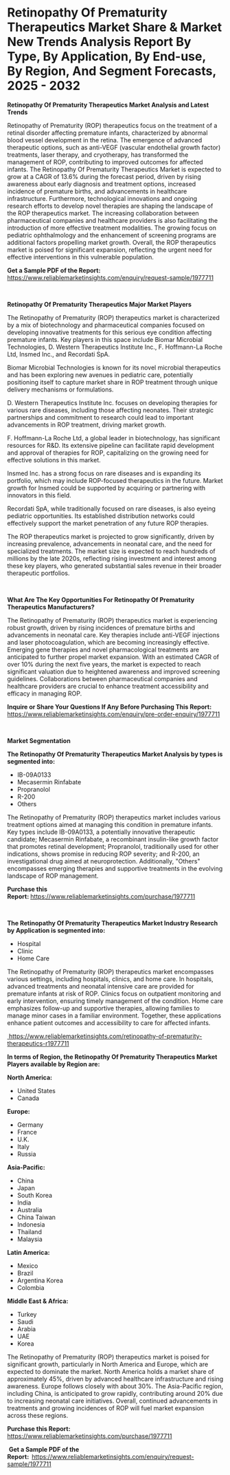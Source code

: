 <p><h1>Retinopathy Of Prematurity Therapeutics Market Share & Market New Trends Analysis Report By Type, By Application, By End-use, By Region, And Segment Forecasts, 2025 - 2032</h1></p><p><strong>Retinopathy Of Prematurity Therapeutics Market Analysis and Latest Trends</strong></p>
<p><p>Retinopathy of Prematurity (ROP) therapeutics focus on the treatment of a retinal disorder affecting premature infants, characterized by abnormal blood vessel development in the retina. The emergence of advanced therapeutic options, such as anti-VEGF (vascular endothelial growth factor) treatments, laser therapy, and cryotherapy, has transformed the management of ROP, contributing to improved outcomes for affected infants. The Retinopathy Of Prematurity Therapeutics Market is expected to grow at a CAGR of 13.6% during the forecast period, driven by rising awareness about early diagnosis and treatment options, increased incidence of premature births, and advancements in healthcare infrastructure. Furthermore, technological innovations and ongoing research efforts to develop novel therapies are shaping the landscape of the ROP therapeutics market. The increasing collaboration between pharmaceutical companies and healthcare providers is also facilitating the introduction of more effective treatment modalities. The growing focus on pediatric ophthalmology and the enhancement of screening programs are additional factors propelling market growth. Overall, the ROP therapeutics market is poised for significant expansion, reflecting the urgent need for effective interventions in this vulnerable population.</p></p>
<p><strong>Get a Sample PDF of the Report:&nbsp;</strong> <a href="https://www.reliablemarketinsights.com/enquiry/request-sample/1977711?utm_campaign=3293&utm_medium=2&utm_source=Github&utm_content=ia&utm_term=13042025&utm_id=retinopathy-of-prematurity-therapeutics">https://www.reliablemarketinsights.com/enquiry/request-sample/1977711</a></p>
<p>&nbsp;</p>
<p><strong>Retinopathy Of Prematurity Therapeutics Major Market Players</strong></p>
<p><p>The Retinopathy of Prematurity (ROP) therapeutics market is characterized by a mix of biotechnology and pharmaceutical companies focused on developing innovative treatments for this serious eye condition affecting premature infants. Key players in this space include Biomar Microbial Technologies, D. Western Therapeutics Institute Inc., F. Hoffmann-La Roche Ltd, Insmed Inc., and Recordati SpA.</p><p>Biomar Microbial Technologies is known for its novel microbial therapeutics and has been exploring new avenues in pediatric care, potentially positioning itself to capture market share in ROP treatment through unique delivery mechanisms or formulations.</p><p>D. Western Therapeutics Institute Inc. focuses on developing therapies for various rare diseases, including those affecting neonates. Their strategic partnerships and commitment to research could lead to important advancements in ROP treatment, driving market growth.</p><p>F. Hoffmann-La Roche Ltd, a global leader in biotechnology, has significant resources for R&D. Its extensive pipeline can facilitate rapid development and approval of therapies for ROP, capitalizing on the growing need for effective solutions in this market.</p><p>Insmed Inc. has a strong focus on rare diseases and is expanding its portfolio, which may include ROP-focused therapeutics in the future. Market growth for Insmed could be supported by acquiring or partnering with innovators in this field.</p><p>Recordati SpA, while traditionally focused on rare diseases, is also eyeing pediatric opportunities. Its established distribution networks could effectively support the market penetration of any future ROP therapies.</p><p>The ROP therapeutics market is projected to grow significantly, driven by increasing prevalence, advancements in neonatal care, and the need for specialized treatments. The market size is expected to reach hundreds of millions by the late 2020s, reflecting rising investment and interest among these key players, who generated substantial sales revenue in their broader therapeutic portfolios.</p></p>
<p>&nbsp;</p>
<p><strong>What Are The Key Opportunities For Retinopathy Of Prematurity Therapeutics Manufacturers?</strong></p>
<p><p>The Retinopathy of Prematurity (ROP) therapeutics market is experiencing robust growth, driven by rising incidences of premature births and advancements in neonatal care. Key therapies include anti-VEGF injections and laser photocoagulation, which are becoming increasingly effective. Emerging gene therapies and novel pharmacological treatments are anticipated to further propel market expansion. With an estimated CAGR of over 10% during the next five years, the market is expected to reach significant valuation due to heightened awareness and improved screening guidelines. Collaborations between pharmaceutical companies and healthcare providers are crucial to enhance treatment accessibility and efficacy in managing ROP.</p></p>
<p><strong>Inquire or Share Your Questions If Any Before Purchasing This Report:</strong> <a href="https://www.reliablemarketinsights.com/enquiry/pre-order-enquiry/1977711?utm_campaign=3293&utm_medium=2&utm_source=Github&utm_content=ia&utm_term=13042025&utm_id=retinopathy-of-prematurity-therapeutics">https://www.reliablemarketinsights.com/enquiry/pre-order-enquiry/1977711</a></p>
<p>&nbsp;</p>
<p><strong>Market Segmentation</strong></p>
<p><strong>The Retinopathy Of Prematurity Therapeutics Market Analysis by types is segmented into:</strong></p>
<p><ul><li>IB-09A0133</li><li>Mecasermin Rinfabate</li><li>Propranolol</li><li>R-200</li><li>Others</li></ul></p>
<p><p>The Retinopathy of Prematurity (ROP) therapeutics market includes various treatment options aimed at managing this condition in premature infants. Key types include IB-09A0133, a potentially innovative therapeutic candidate; Mecasermin Rinfabate, a recombinant insulin-like growth factor that promotes retinal development; Propranolol, traditionally used for other indications, shows promise in reducing ROP severity; and R-200, an investigational drug aimed at neuroprotection. Additionally, "Others" encompasses emerging therapies and supportive treatments in the evolving landscape of ROP management.</p></p>
<p><strong>Purchase this Report:&nbsp;</strong><a href="https://www.reliablemarketinsights.com/purchase/1977711?utm_campaign=3293&utm_medium=2&utm_source=Github&utm_content=ia&utm_term=13042025&utm_id=retinopathy-of-prematurity-therapeutics">https://www.reliablemarketinsights.com/purchase/1977711</a></p>
<p>&nbsp;</p>
<p><strong>The Retinopathy Of Prematurity Therapeutics Market Industry Research by Application is segmented into:</strong></p>
<p><ul><li>Hospital</li><li>Clinic</li><li>Home Care</li></ul></p>
<p><p>The Retinopathy of Prematurity (ROP) therapeutics market encompasses various settings, including hospitals, clinics, and home care. In hospitals, advanced treatments and neonatal intensive care are provided for premature infants at risk of ROP. Clinics focus on outpatient monitoring and early intervention, ensuring timely management of the condition. Home care emphasizes follow-up and supportive therapies, allowing families to manage minor cases in a familiar environment. Together, these applications enhance patient outcomes and accessibility to care for affected infants.</p></p>
<p><a href="https://www.reliablemarketinsights.com/retinopathy-of-prematurity-therapeutics-r1977711?utm_campaign=3293&utm_medium=2&utm_source=Github&utm_content=ia&utm_term=13042025&utm_id=retinopathy-of-prematurity-therapeutics">&nbsp;https://www.reliablemarketinsights.com/retinopathy-of-prematurity-therapeutics-r1977711</a></p>
<p><strong>In terms of Region, the Retinopathy Of Prematurity Therapeutics Market Players available by Region are:</strong></p>
<p>
    <p> <strong> North America: </strong>
        <ul>
            <li>United States</li>
            <li>Canada</li>
        </ul>
        </p> 
    <p> <strong> Europe: </strong>
        <ul>
            <li>Germany</li>
            <li>France</li>
            <li>U.K.</li>
            <li>Italy</li>
            <li>Russia</li>
        </ul>
        </p> 
    <p> <strong> Asia-Pacific: </strong>
        <ul>
            <li>China</li>
            <li>Japan</li>
            <li>South Korea</li>
            <li>India</li>
            <li>Australia</li>
            <li>China Taiwan</li>
            <li>Indonesia</li>
            <li>Thailand</li>
            <li>Malaysia</li>
        </ul>
        </p> 
    <p> <strong> Latin America: </strong>
        <ul>
            <li>Mexico</li>
            <li>Brazil</li>
            <li>Argentina Korea</li>
            <li>Colombia</li>
        </ul>
        </p> 
    <p> <strong> Middle East & Africa: </strong>
        <ul>
            <li>Turkey</li>
            <li>Saudi</li>
            <li>Arabia</li>
            <li>UAE</li>
            <li>Korea</li>
        </ul>
    </p>
    </p>
<p><p>The Retinopathy of Prematurity (ROP) therapeutics market is poised for significant growth, particularly in North America and Europe, which are expected to dominate the market. North America holds a market share of approximately 45%, driven by advanced healthcare infrastructure and rising awareness. Europe follows closely with about 30%. The Asia-Pacific region, including China, is anticipated to grow rapidly, contributing around 20% due to increasing neonatal care initiatives. Overall, continued advancements in treatments and growing incidences of ROP will fuel market expansion across these regions.</p></p>
<p><strong>Purchase this Report: </strong><a href="https://www.reliablemarketinsights.com/purchase/1977711?utm_campaign=3293&utm_medium=2&utm_source=Github&utm_content=ia&utm_term=13042025&utm_id=retinopathy-of-prematurity-therapeutics">https://www.reliablemarketinsights.com/purchase/1977711</a></p>
<p>&nbsp;<strong>Get a Sample PDF of the Report:&nbsp;&nbsp;</strong><a href="https://www.reliablemarketinsights.com/enquiry/request-sample/1977711?utm_campaign=3293&utm_medium=2&utm_source=Github&utm_content=ia&utm_term=13042025&utm_id=retinopathy-of-prematurity-therapeutics">https://www.reliablemarketinsights.com/enquiry/request-sample/1977711</a></p>
<p><strong></strong></p>
<p><p></p><p></p><p></p></p>